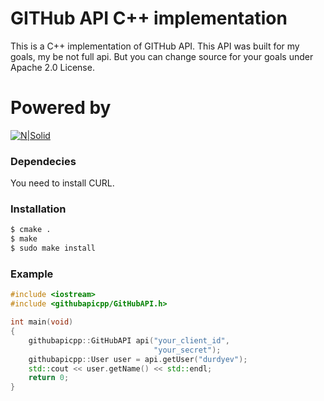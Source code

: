 # GITHub API C++ implementation
This is a C++ implementation of GITHub API. This API was built for my goals, my be not full api. But you can change source for your goals under Apache 2.0 License.

# Powered by
[![N|Solid](https://idurdyev.com/wp-content/themes/idurdyev_new/img/logo.png)](https://idurdyev.com)

### Dependecies

You need to install CURL.

### Installation

```sh
$ cmake .
$ make
$ sudo make install
```

### Example

```C++
#include <iostream>
#include <githubapicpp/GitHubAPI.h>

int main(void)
{
    githubapicpp::GitHubAPI api("your_client_id",
                                "your_secret");
    githubapicpp::User user = api.getUser("durdyev");
    std::cout << user.getName() << std::endl;
    return 0;
}
```
